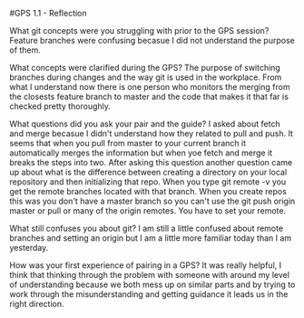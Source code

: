 #GPS 1.1 - Reflection

What git concepts were you struggling with prior to the GPS session?
Feature branches were confusing becasue I did not understand the purpose of them.


What concepts were clarified during the GPS?
The purpose of switching branches during changes and the way git is used in the workplace. From what I understand now there is one person who monitors the merging from the closests feature branch to master and the code that makes it that far is checked pretty thoroughly.


What questions did you ask your pair and the guide?
I asked about fetch and merge becasue I didn't understand how they related to pull and push. It seems that when you pull from master to your current branch it automatically merges the information but when yoe fetch and merge it breaks the steps into two. After asking this question another question came up about what is the difference between creating a directory on your local repository and then initializing that repo. When you type git remote -v you get the remote branches located with that branch. When you create repos this was you don't have a master branch so you can't use the git push origin master or pull or many of the origin remotes. You have to set your remote.

What still confuses you about git?
I am still a little confused about remote branches and setting an origin but I am a little more familiar today than I am yesterday.


How was your first experience of pairing in a GPS?
It was really helpful, I think that thinking through the problem with someone with around my level of understanding because we both mess up on similar parts and by trying to work through the misunderstanding and getting guidance it leads us in the right direction.
